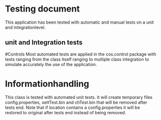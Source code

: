 # Testing document

This application has been tested with automatic and manual tests on a unit and integrationlevel.

## unit and Integration tests

 #Controls
 Most automated tests are applied in the cos.control package with tests ranging from the class itself
 ranging to multiple class integration to simulate accurately the use of the application.
 
 # Informationhandling
 This class is tested with automated unit tests. It will create temporary files config.properties, settTest.bin and chTest.bin that will be 
removed after tests end. Note that if location contains a config.properties it will be restored to original after tests end instead of being removed.
 

